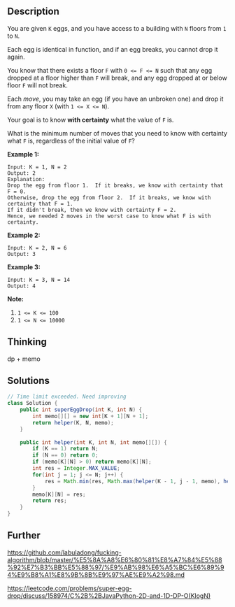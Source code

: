 ## Description

You are given `K` eggs, and you have access to a building with `N` floors from `1` to `N`. 

Each egg is identical in function, and if an egg breaks, you cannot drop it again.

You know that there exists a floor `F` with `0 <= F <= N` such that any egg dropped at a floor higher than `F` will break, and any egg dropped at or below floor `F` will not break.

Each *move*, you may take an egg (if you have an unbroken one) and drop it from any floor `X` (with `1 <= X <= N`). 

Your goal is to know **with certainty** what the value of `F` is.

What is the minimum number of moves that you need to know with certainty what `F` is, regardless of the initial value of `F`?

 



**Example 1:**

```
Input: K = 1, N = 2
Output: 2
Explanation: 
Drop the egg from floor 1.  If it breaks, we know with certainty that F = 0.
Otherwise, drop the egg from floor 2.  If it breaks, we know with certainty that F = 1.
If it didn't break, then we know with certainty F = 2.
Hence, we needed 2 moves in the worst case to know what F is with certainty.
```

**Example 2:**

```
Input: K = 2, N = 6
Output: 3
```

**Example 3:**

```
Input: K = 3, N = 14
Output: 4
```

 

**Note:**

1. `1 <= K <= 100`
2. `1 <= N <= 10000`

## Thinking

dp + memo

## Solutions

~~~java
// Time limit exceeded. Need improving
class Solution {
    public int superEggDrop(int K, int N) {
        int memo[][] = new int[K + 1][N + 1];
        return helper(K, N, memo);
    }
    
    public int helper(int K, int N, int memo[][]) {
        if (K == 1) return N;
        if (N == 0) return 0;
        if (memo[K][N] > 0) return memo[K][N];
        int res = Integer.MAX_VALUE;
        for(int j = 1; j <= N; j++) {
            res = Math.min(res, Math.max(helper(K - 1, j - 1, memo), helper(K, N - j, memo)) + 1);
        }
        memo[K][N] = res;
        return res;
    }
}
~~~



## Further

https://github.com/labuladong/fucking-algorithm/blob/master/%E5%8A%A8%E6%80%81%E8%A7%84%E5%88%92%E7%B3%BB%E5%88%97/%E9%AB%98%E6%A5%BC%E6%89%94%E9%B8%A1%E8%9B%8B%E9%97%AE%E9%A2%98.md

https://leetcode.com/problems/super-egg-drop/discuss/158974/C%2B%2BJavaPython-2D-and-1D-DP-O(KlogN)